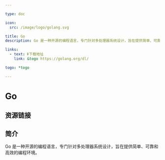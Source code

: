 ```yaml
---

type: doc

icon:
  src: /image/logo/golang.svg

title: Go
description: Go 是一种开源的编程语言，专门针对多处理器系统设计，旨在提供简单、可靠和高效的编程环境。

links:
  - text: ⏬下载地址
    link: &togo https://golang.org/dl/

togo: *togo

---
```


<ShowLogo />

# Go

<ShowBreadcrumb />

## 资源链接

<ShowLinks />

## 简介

Go 是一种开源的编程语言，专门针对多处理器系统设计，旨在提供简单、可靠和高效的编程环境。

